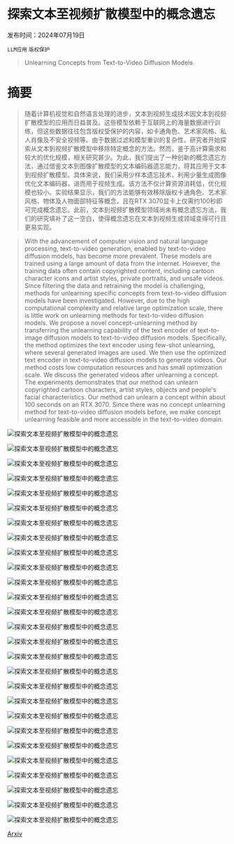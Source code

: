 # 探索文本至视频扩散模型中的概念遗忘

发布时间：2024年07月19日

`LLM应用` `版权保护`

> Unlearning Concepts from Text-to-Video Diffusion Models

# 摘要

> 随着计算机视觉和自然语言处理的进步，文本到视频生成技术因文本到视频扩散模型的应用而日益普及。这些模型依赖于互联网上的海量数据进行训练，但这些数据往往包含版权受保护的内容，如卡通角色、艺术家风格、私人肖像及不安全视频等。由于数据过滤和模型重训的复杂性，研究者开始探索从文本到视频扩散模型中移除特定概念的方法。然而，鉴于高计算需求和较大的优化规模，相关研究甚少。为此，我们提出了一种创新的概念遗忘方法，通过借鉴文本到图像扩散模型的文本编码器遗忘能力，将其应用于文本到视频扩散模型。具体来说，我们采用少样本遗忘技术，利用少量生成图像优化文本编码器，进而用于视频生成。该方法不仅计算资源消耗低，优化规模也较小。实验结果显示，我们的方法能够有效移除版权卡通角色、艺术家风格、物体及人物面部特征等概念，且在RTX 3070显卡上仅需约100秒即可完成概念遗忘。此前，文本到视频扩散模型领域尚未有概念遗忘方法，我们的研究填补了这一空白，使得概念遗忘在文本到视频生成领域变得可行且更易实现。

> With the advancement of computer vision and natural language processing, text-to-video generation, enabled by text-to-video diffusion models, has become more prevalent. These models are trained using a large amount of data from the internet. However, the training data often contain copyrighted content, including cartoon character icons and artist styles, private portraits, and unsafe videos. Since filtering the data and retraining the model is challenging, methods for unlearning specific concepts from text-to-video diffusion models have been investigated. However, due to the high computational complexity and relative large optimization scale, there is little work on unlearning methods for text-to-video diffusion models. We propose a novel concept-unlearning method by transferring the unlearning capability of the text encoder of text-to-image diffusion models to text-to-video diffusion models. Specifically, the method optimizes the text encoder using few-shot unlearning, where several generated images are used. We then use the optimized text encoder in text-to-video diffusion models to generate videos. Our method costs low computation resources and has small optimization scale. We discuss the generated videos after unlearning a concept. The experiments demonstrates that our method can unlearn copyrighted cartoon characters, artist styles, objects and people's facial characteristics. Our method can unlearn a concept within about 100 seconds on an RTX 3070. Since there was no concept unlearning method for text-to-video diffusion models before, we make concept unlearning feasible and more accessible in the text-to-video domain.

![探索文本至视频扩散模型中的概念遗忘](../../../paper_images/2407.14209/modelstructure.jpg)

![探索文本至视频扩散模型中的概念遗忘](../../../paper_images/2407.14209/a_cat_climbing_on_Tokyo_Tower_5.jpg)

![探索文本至视频扩散模型中的概念遗忘](../../../paper_images/2407.14209/a_cat_climbing_on_Tokyo_Tower_5.jpg)

![探索文本至视频扩散模型中的概念遗忘](../../../paper_images/2407.14209/a_polar_bear_playing_drum_kit_in_NYC_Times_Square,_4k,_high_resolution_5.jpg)

![探索文本至视频扩散模型中的概念遗忘](../../../paper_images/2407.14209/a_polar_bear_playing_drum_kit_in_NYC_Times_Square,_4k,_high_resolution_5.jpg)

![探索文本至视频扩散模型中的概念遗忘](../../../paper_images/2407.14209/jungle_river_at_sunset,_ultra_quality_5.jpg)

![探索文本至视频扩散模型中的概念遗忘](../../../paper_images/2407.14209/jungle_river_at_sunset,_ultra_quality_5.jpg)

![探索文本至视频扩散模型中的概念遗忘](../../../paper_images/2407.14209/mutipleconceptunlearning.jpg)

![探索文本至视频扩散模型中的概念遗忘](../../../paper_images/2407.14209/A_person_is_dancing_jazz._1_8.jpg)

![探索文本至视频扩散模型中的概念遗忘](../../../paper_images/2407.14209/5994048-00.png)

![探索文本至视频扩散模型中的概念遗忘](../../../paper_images/2407.14209/5994048-01.png)

![探索文本至视频扩散模型中的概念遗忘](../../../paper_images/2407.14209/5994048-02.png)

![探索文本至视频扩散模型中的概念遗忘](../../../paper_images/2407.14209/5994048-03.png)

![探索文本至视频扩散模型中的概念遗忘](../../../paper_images/2407.14209/2694313-00.png)

![探索文本至视频扩散模型中的概念遗忘](../../../paper_images/2407.14209/2694313-01.png)

![探索文本至视频扩散模型中的概念遗忘](../../../paper_images/2407.14209/2694313-02.png)

![探索文本至视频扩散模型中的概念遗忘](../../../paper_images/2407.14209/2694313-03.png)

![探索文本至视频扩散模型中的概念遗忘](../../../paper_images/2407.14209/A_person_is_dancing_jazz._unlearn_jazz_5.jpg)

![探索文本至视频扩散模型中的概念遗忘](../../../paper_images/2407.14209/A_person_is_dancing_jazz._unlearn_jazz_dance_5.jpg)

![探索文本至视频扩散模型中的概念遗忘](../../../paper_images/2407.14209/a_butterfly_flying_on_the_Eiffel_Tower_1_5.jpg)

![探索文本至视频扩散模型中的概念遗忘](../../../paper_images/2407.14209/a_butterfly_flying_on_the_Eiffel_Tower_unlearn_eiffel_tower_2_shot_5.jpg)

![探索文本至视频扩散模型中的概念遗忘](../../../paper_images/2407.14209/a_butterfly_flying_on_the_Eiffel_Tower_unlearn_Eiffel_Tower_5.jpg)

![探索文本至视频扩散模型中的概念遗忘](../../../paper_images/2407.14209/Elon_Musk_in_a_space_suit_standing_besides_a_rocket,_high_quality_1_5.jpg)

![探索文本至视频扩散模型中的概念遗忘](../../../paper_images/2407.14209/Elon_Musk_in_a_space_suit_standing_besides_a_rocket,_high_quality_2_5.jpg)

![探索文本至视频扩散模型中的概念遗忘](../../../paper_images/2407.14209/Elon_Musk_in_a_space_suit_standing_besides_a_rocket,_high_quality_3_5.jpg)

![探索文本至视频扩散模型中的概念遗忘](../../../paper_images/2407.14209/Elon_Musk_in_a_space_suit_standing_besides_a_rocket,_high_quality_4_5.jpg)

![探索文本至视频扩散模型中的概念遗忘](../../../paper_images/2407.14209/Elon_Musk_in_a_space_suit_standing_besides_a_rocket,_high_quality_unlearn_5.jpg)

[Arxiv](https://arxiv.org/abs/2407.14209)
